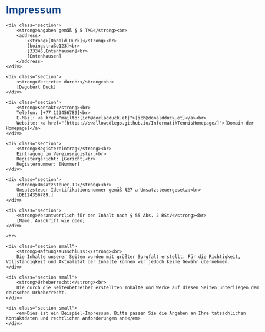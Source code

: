 <!DOCTYPE html>
<html lang="de">
<head>
    <meta charset="UTF-8">
    <title>Impressum</title>
    <meta name="viewport" content="width=device-width, initial-scale=1.0">
    <style>
        body { font-family: Arial, sans-serif; max-width: 700px; margin: auto; padding: 2em; }
        h1 { color: #1a4b8b; }
        .section { margin-bottom: 2em; }
        .small { font-size: 0.9em; color: #666; }
        address { font-style: normal; }
    </style>
</head>
<body>
    <h1>Impressum</h1>

    <div class="section">
        <strong>Angaben gemäß § 5 TMG</strong><br>
        <address>
            <strong>[Donald Duck]</strong><br>
            [boingstraße123]<br>
            [33345,Entenhausen]<br>
            [Entenhausen]
        </address>
    </div>

    <div class="section">
        <strong>Vertreten durch:</strong><br>
        [Dagobert Duck]
    </div>

    <div class="section">
        <strong>Kontakt</strong><br>
        Telefon: [+77 123456789]<br>
        E-Mail: <a href="mailto:[ich@docladduck.et]">[ich@donaldduck.et]</a><br>
        Website: <a href="[https://swallowedlego.github.io/InformatikTennisHomepage/]">[Domain der Homepage]</a>
    </div>

    <div class="section">
        <strong>Registereintrag</strong><br>
        Eintragung im Vereinsregister.<br>
        Registergericht: [Gericht]<br>
        Registernummer: [Nummer]
    </div>

    <div class="section">
        <strong>Umsatzsteuer-ID</strong><br>
        Umsatzsteuer-Identifikationsnummer gemäß §27 a Umsatzsteuergesetz:<br>
        [DE124356789.]
    </div>

    <div class="section">
        <strong>Verantwortlich für den Inhalt nach § 55 Abs. 2 RStV</strong><br>
        [Name, Anschrift wie oben]
    </div>

    <hr>

    <div class="section small">
        <strong>Haftungsausschluss:</strong><br>
        Die Inhalte unserer Seiten wurden mit größter Sorgfalt erstellt. Für die Richtigkeit, Vollständigkeit und Aktualität der Inhalte können wir jedoch keine Gewähr übernehmen.
    </div>

    <div class="section small">
        <strong>Urheberrecht:</strong><br>
        Die durch die Seitenbetreiber erstellten Inhalte und Werke auf diesen Seiten unterliegen dem deutschen Urheberrecht.
    </div>

    <div class="section small">
        <em>Dies ist ein Beispiel-Impressum. Bitte passen Sie die Angaben an Ihre tatsächlichen Kontaktdaten und rechtlichen Anforderungen an!</em>
    </div>
</body>
</html>
